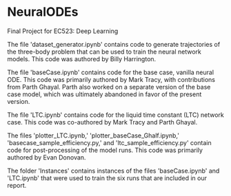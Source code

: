 # NeuralODEs
Final Project for EC523: Deep Learning

The file 'dataset_generator.ipynb' contains code to generate trajectories of the three-body problem that can be used to train the neural network models. This code was authored by Billy Harrington.

The file 'baseCase.ipynb' contains code for the base case, vanilla neural ODE. This code was primarily authored by Mark Tracy, with contributions from Parth Ghayal. Parth also worked on a separate version of the base case model, which was ultimately abandoned in favor of the present version.

The file 'LTC.ipynb' contains code for the liquid time constant (LTC) network case. This code was co-authored by Mark Tracy and Parth Ghayal.

The files 'plotter_LTC.ipynb,' 'plotter_baseCase_Ghalf.ipynb,' 'basecase_sample_efficiency.py,' and 'ltc_sample_efficiency.py' contain code for post-processing of the model runs. This code was primarily authored by Evan Donovan.

The folder 'Instances' contains instances of the files 'baseCase.ipynb' and 'LTC.ipynb' that were used to train the six runs that are included in our report.
